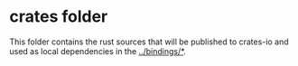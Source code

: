 # crates folder

This folder contains the rust sources that will be published to crates-io
and used as local dependencies in the [../bindings/\*](../bindings/).
